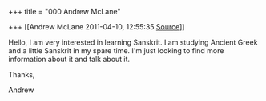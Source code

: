 +++
title = "000 Andrew McLane"

+++
[[Andrew McLane	2011-04-10, 12:55:35 [Source](https://groups.google.com/g/samskrita/c/0_Rs0O5AVdQ)]]



Hello, I am very interested in learning Sanskrit. I am studying Ancient Greek and a little Sanskrit in my spare time. I'm just looking to find more information about it and talk about it.

  

Thanks,

  

Andrew

